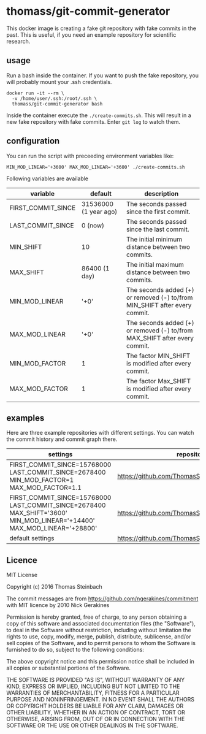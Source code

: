 # thomass/git-commit-generator

This docker image is creating a fake git repository with fake commits in the past.
This is useful, if you need an example repository for scientific research.

## usage

Run a bash inside the container. If you want to push the fake repository, you
will probably mount your .ssh credentials.

    docker run -it --rm \
      -v /home/user/.ssh:/root/.ssh \
      thomass/git-commit-generator bash

Inside the container execute the `./create-commits.sh`. This will result in a new
fake repository with fake commits. Enter `git log` to watch them.

## configuration

You can run the script with preceeding environment variables like:

    MIN_MOD_LINEAR='+3600' MAX_MOD_LINEAR='+3600' ./create-commits.sh

Following variables are available

| variable | default | description |
|----------|---------|-------------|
| FIRST_COMMIT_SINCE | 31536000 (1 year ago) | The seconds passed since the first commit. |
| LAST_COMMIT_SINCE | 0 (now) | The seconds passed since the last commit. |
| MIN_SHIFT | 10 | The initial minimum distance between two commits. |
| MAX_SHIFT | 86400 (1 day) | The initial maximum distance between two commits. |
| MIN_MOD_LINEAR | '+0' | The seconds added (+) or removed (-) to/from MIN_SHIFT after every commit. |
| MAX_MOD_LINEAR | '+0' | The seconds added (+) or removed (-) to/from MAX_SHIFT after every commit. |
| MIN_MOD_FACTOR | 1 | The factor MIN_SHIFT is modified after every commit. |
| MAX_MOD_FACTOR | 1 | The factor Max_SHIFT is modified after every commit. |

## examples

Here are three example repositories with different settings. You can watch the commit history and commit graph there.

| settings | repository |
|----------|------------|
| FIRST_COMMIT_SINCE=15768000 LAST_COMMIT_SINCE=2678400 MIN_MOD_FACTOR=1 MAX_MOD_FACTOR=1.1 | https://github.com/ThomasSteinbach/application01 |
| FIRST_COMMIT_SINCE=15768000 LAST_COMMIT_SINCE=2678400 MAX_SHIFT='3600' MIN_MOD_LINEAR='+14400' MAX_MOD_LINEAR='+28800' | https://github.com/ThomasSteinbach/application02 |
| default settings | https://github.com/ThomasSteinbach/application03 |

## Licence

MIT License

Copyright (c) 2016 Thomas Steinbach

The commit messages are from https://github.com/ngerakines/commitment
with MIT licence by 2010 Nick Gerakines

Permission is hereby granted, free of charge, to any person obtaining a copy
of this software and associated documentation files (the "Software"), to deal
in the Software without restriction, including without limitation the rights
to use, copy, modify, merge, publish, distribute, sublicense, and/or sell
copies of the Software, and to permit persons to whom the Software is
furnished to do so, subject to the following conditions:

The above copyright notice and this permission notice shall be included in all
copies or substantial portions of the Software.

THE SOFTWARE IS PROVIDED "AS IS", WITHOUT WARRANTY OF ANY KIND, EXPRESS OR
IMPLIED, INCLUDING BUT NOT LIMITED TO THE WARRANTIES OF MERCHANTABILITY,
FITNESS FOR A PARTICULAR PURPOSE AND NONINFRINGEMENT. IN NO EVENT SHALL THE
AUTHORS OR COPYRIGHT HOLDERS BE LIABLE FOR ANY CLAIM, DAMAGES OR OTHER
LIABILITY, WHETHER IN AN ACTION OF CONTRACT, TORT OR OTHERWISE, ARISING FROM,
OUT OF OR IN CONNECTION WITH THE SOFTWARE OR THE USE OR OTHER DEALINGS IN THE
SOFTWARE.
